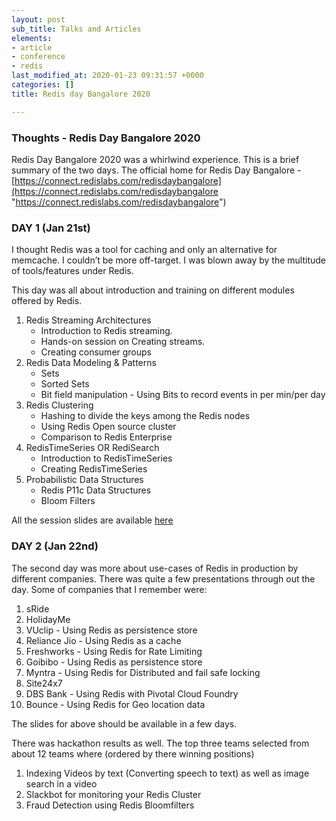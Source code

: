```yaml
---
layout: post
sub_title: Talks and Articles
elements:
- article
- conference
- redis
last_modified_at: 2020-01-23 09:31:57 +0000
categories: []
title: Redis day Bangalore 2020

---
```

### Thoughts - Redis Day Bangalore 2020

Redis Day Bangalore 2020 was a whirlwind experience. This is a brief summary of the two days. The official home for Redis Day Bangalore  - [https://connect.redislabs.com/redisdaybangalore](https://connect.redislabs.com/redisdaybangalore "https://connect.redislabs.com/redisdaybangalore")

### DAY 1 (Jan 21st)

I thought Redis was a tool for caching and only an alternative for memcache. I couldn’t be more off-target. I was blown away by the multitude of tools/features under Redis.

This day was all about introduction and training on different modules offered by Redis.

1. Redis Streaming Architectures
   * Introduction to Redis streaming.
   * Hands-on session on Creating streams.
   * Creating consumer groups
2. Redis Data Modeling & Patterns
   * Sets
   * Sorted Sets
   * Bit field manipulation - Using Bits to record events in per min/per day
3. Redis Clustering
   * Hashing to divide the keys among the Redis nodes
   * Using Redis Open source cluster
   * Comparison to Redis Enterprise
4. RedisTimeSeries OR RediSearch
   * Introduction to RedisTimeSeries
   * Creating RedisTimeSeries
5. Probabilistic Data Structures
   * Redis P11c Data Structures
   * Bloom Filters

All the session slides are available [here](https://bit.ly/redis-bangalore-slides "here")

### DAY 2 (Jan 22nd)

The second day was more about use-cases of Redis in production by different companies. There was quite a few presentations through out the day. Some of companies that I remember were:

 1. sRide
 2. HolidayMe
 3. VUclip - Using Redis as persistence store
 4. Reliance Jio - Using Redis as a cache
 5. Freshworks - Using Redis for Rate Limiting
 6. Goibibo - Using Redis as persistence store
 7. Myntra - Using Redis for Distributed and fail safe locking
 8. Site24x7
 9. DBS Bank - Using Redis with Pivotal Cloud Foundry
10. Bounce - Using Redis for Geo location data

The slides for above should be available in a few days.

There was hackathon results as well. The top three teams selected from about 12 teams where (ordered by there winning positions)

1. Indexing Videos by text (Converting speech to text) as well as image search in a video
2. Slackbot for monitoring your Redis Cluster
3. Fraud Detection using Redis Bloomfilters